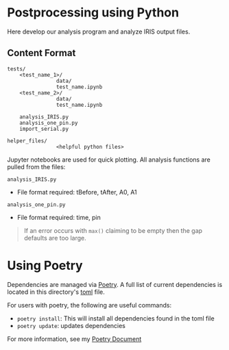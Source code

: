 # Postprocessing using Python 
Here develop our analysis program and analyze IRIS output files. 

## Content Format
```
tests/
    <test_name_1>/ 
                data/
                test_name.ipynb
    <test_name_2>/ 
                data/
                test_name.ipynb

    analysis_IRIS.py
    analysis_one_pin.py
    import_serial.py

helper_files/ 
                <helpful python files>
```

Jupyter notebooks are used for quick plotting. All analysis functions are pulled from the files: 

`analysis_IRIS.py`
- File format required: tBefore, tAfter, A0, A1

`analysis_one_pin.py`
- File format required: time, pin 
>If an error occurs with `max()` claiming to be empty then the gap defaults are too large. 

# Using Poetry
Dependencies are managed via [Poetry](https://python-poetry.org/docs/). A full list of current dependencies is located in this directory's [toml](https://github.com/Drixitel/Iris-Adafruit-GPS/blob/main/pythonEnv/pyproject.toml) file. 

For users with poetry, the following are useful commands: 
- `poetry install`: This will install all dependencies found in the toml file 
- `poetry update`: updates dependencies

For more information, see my [Poetry Document](https://github.com/Drixitel/Poetry)
